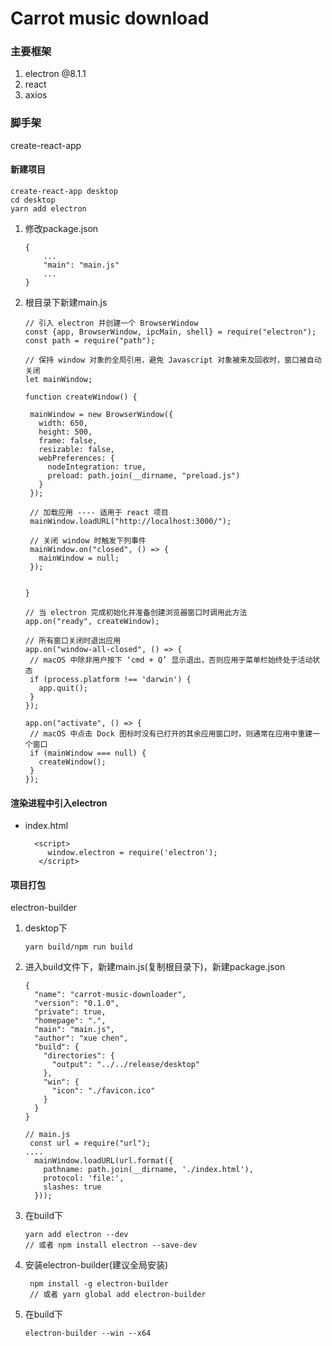 # Carrot music download

### 主要框架
1. electron @8.1.1
2. react
3. axios

### 脚手架
create-react-app

#### 新建项目
```
create-react-app desktop
cd desktop
yarn add electron
```
1. 修改package.json
    ```
    {
        ...
        "main": "main.js"
        ... 
    }
    ```
2. 根目录下新建main.js
    ```
   // 引入 electron 并创建一个 BrowserWindow
   const {app, BrowserWindow, ipcMain, shell} = require("electron");
   const path = require("path");
   
   // 保持 window 对象的全局引用，避免 Javascript 对象被来及回收时，窗口被自动关闭
   let mainWindow;
   
   function createWindow() {
   
     mainWindow = new BrowserWindow({
       width: 650,
       height: 500,
       frame: false,
       resizable: false,
       webPreferences: {
         nodeIntegration: true,
         preload: path.join(__dirname, "preload.js")
       }
     });
   
     // 加载应用 ---- 适用于 react 项目
     mainWindow.loadURL("http://localhost:3000/");
   
     // 关闭 window 时触发下列事件
     mainWindow.on("closed", () => {
       mainWindow = null;
     });
   
   
   }
   
   // 当 electron 完成初始化并准备创建浏览器窗口时调用此方法
   app.on("ready", createWindow);
   
   // 所有窗口关闭时退出应用
   app.on("window-all-closed", () => {
     // macOS 中除非用户按下 ‘cmd + Q’ 显示退出，否则应用于菜单栏始终处于活动状态
     if (process.platform !== 'darwin') {
       app.quit();
     }
   });
   
   app.on("activate", () => {
     // macOS 中点击 Dock 图标时没有已打开的其余应用窗口时，则通常在应用中重建一个窗口
     if (mainWindow === null) {
       createWindow();
     }
   });
    ```
#### 渲染进程中引入electron
*   index.html
    ```
      <script>
         window.electron = require('electron');
       </script>
    ```
#### 项目打包
electron-builder
1. desktop下
   ```
   yarn build/npm run build
   ```
2. 进入build文件下，新建main.js(复制根目录下)，新建package.json
   ```
   {
     "name": "carrot-music-downloader",
     "version": "0.1.0",
     "private": true,
     "homepage": ".",
     "main": "main.js",
     "author": "xue chen",
     "build": {
       "directories": {
         "output": "../../release/desktop"
       },
       "win": {
         "icon": "./favicon.ico"
       }
     }
   }
   ```
   ```
   // main.js
    const url = require("url");
   ....
     mainWindow.loadURL(url.format({
       pathname: path.join(__dirname, './index.html'),
       protocol: 'file:',
       slashes: true
     }));
   ```
3. 在build下
   ```
   yarn add electron --dev
   // 或者 npm install electron --save-dev
   ```
4. 安装electron-builder(建议全局安装)
   ```
    npm install -g electron-builder
    // 或者 yarn global add electron-builder
   ```   
5. 在build下
    
    ```
    electron-builder --win --x64
    ```